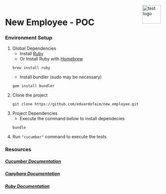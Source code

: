 
<a href="https://github.com/eduardofaim">
    <img src="https://www.outbrain.com/techblog/wp-content/uploads/2017/05/road-sign-361513_960_720.jpg" alt="test logo" title="test" align="right" height="60" />
</a>

New Employee - POC
======================

### Environment Setup

1. Global Dependencies
    * Install [Ruby](https://www.ruby-lang.org/en/documentation/installation/)
    * Or Install Ruby with [Homebrew](http://brew.sh/)
    ```
    brew install ruby
    ```
    * Install bundler (sudo may be necessary)
    ```
    gem install bundler
    ```
2. Clone the project
    ```
    git clone https://github.com/eduardofaim/new_employee.git
    ```
3. Project Dependencies
    * Execute the command below to install dependecies
    ```
    bundle
    ```
4. Run `"cucumber"` command to execute the tests
    
    
   

### Resources

##### [Cucumber Documentation](https://cucumber.io/docs/reference)

##### [Capybara Documentation](http://www.rubydoc.info/github/jnicklas/capybara/master)

##### [Ruby Documentation](http://ruby-doc.org/)

